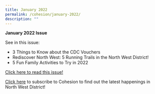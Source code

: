 ```yaml
---
title: January 2022
permalink: /cohesion/january-2022/
description: ""
---
```

**January 2022 Issue** 

See in this issue:

*   3 Things to Know about the CDC Vouchers
*   Rediscover North West: 5 Running Trails in the North West District!
*   5 Fun Family Activities to Try in 2022

[Click here to read this issue!](https://www-cdc-gov-sg-admin.cwp.sg/docs/librariesprovider4/documents-nwcdc/cohesion/3-tips-about-the-cdc-vouchers-cohesion-jan-2022.pdf?sfvrsn=9b77d045_2)

[Click here](https://form.gov.sg/#!/630866290405b700128d6e53) to subscribe to Cohesion to find out the latest happenings in North West District!